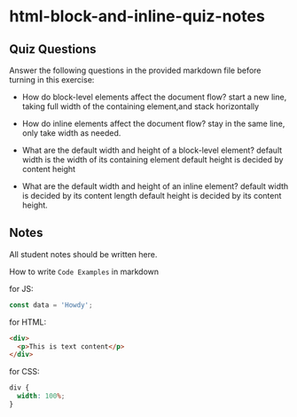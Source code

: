 # html-block-and-inline-quiz-notes

## Quiz Questions

Answer the following questions in the provided markdown file before turning in this exercise:

- How do block-level elements affect the document flow?
  start a new line, taking full width of the containing element,and stack horizontally

- How do inline elements affect the document flow?
  stay in the same line, only take width as needed.

- What are the default width and height of a block-level element?
  default width is the width of its containing element
  default height is decided by content height

- What are the default width and height of an inline element?
  default width is decided by its content length
  default height is decided by its content height.

## Notes

All student notes should be written here.

How to write `Code Examples` in markdown

for JS:

```javascript
const data = 'Howdy';
```

for HTML:

```html
<div>
  <p>This is text content</p>
</div>
```

for CSS:

```css
div {
  width: 100%;
}
```
